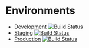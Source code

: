 # Environments
*  [Development](http://edmunds-widgets-dev.herokuapp.com/) [![Build Status](https://travis-ci.org/EdmundsWidgets/com.edmunds.widgets.png?branch=master)](https://travis-ci.org/EdmundsWidgets/com.edmunds.widgets)
*  [Staging](http://edmunds-widgets-staging.herokuapp.com/) [![Build Status](https://travis-ci.org/EdmundsWidgets/com.edmunds.widgets.png?branch=staging)](https://travis-ci.org/EdmundsWidgets/com.edmunds.widgets)
*  [Production](http://edmunds-widgets-prod.herokuapp.com/) [![Build Status](https://travis-ci.org/EdmundsWidgets/com.edmunds.widgets.png?branch=production)](https://travis-ci.org/EdmundsWidgets/com.edmunds.widgets)
